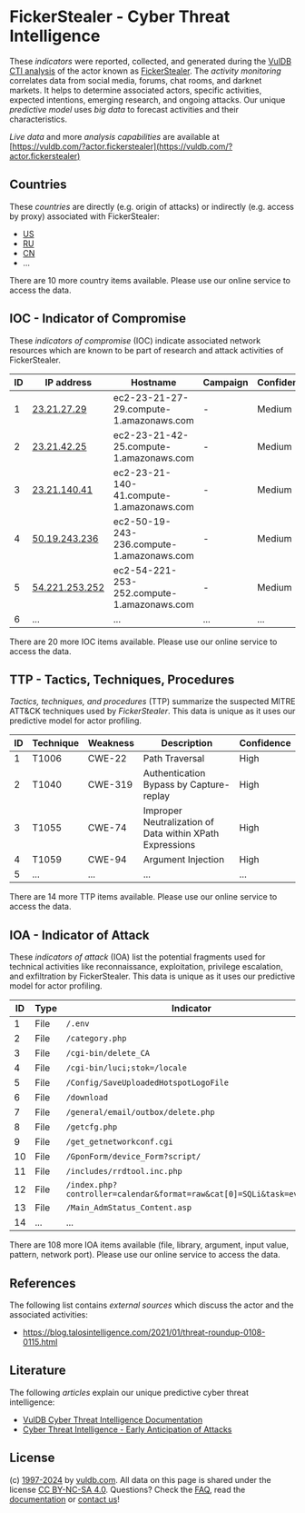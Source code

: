 # FickerStealer - Cyber Threat Intelligence

These _indicators_ were reported, collected, and generated during the [VulDB CTI analysis](https://vuldb.com/?kb.cti) of the actor known as [FickerStealer](https://vuldb.com/?actor.fickerstealer). The _activity monitoring_ correlates data from social media, forums, chat rooms, and darknet markets. It helps to determine associated actors, specific activities, expected intentions, emerging research, and ongoing attacks. Our unique _predictive model_ uses _big data_ to forecast activities and their characteristics.

_Live data_ and more _analysis capabilities_ are available at [https://vuldb.com/?actor.fickerstealer](https://vuldb.com/?actor.fickerstealer)

## Countries

These _countries_ are directly (e.g. origin of attacks) or indirectly (e.g. access by proxy) associated with FickerStealer:

* [US](https://vuldb.com/?country.us)
* [RU](https://vuldb.com/?country.ru)
* [CN](https://vuldb.com/?country.cn)
* ...

There are 10 more country items available. Please use our online service to access the data.

## IOC - Indicator of Compromise

These _indicators of compromise_ (IOC) indicate associated network resources which are known to be part of research and attack activities of FickerStealer.

ID | IP address | Hostname | Campaign | Confidence
-- | ---------- | -------- | -------- | ----------
1 | [23.21.27.29](https://vuldb.com/?ip.23.21.27.29) | ec2-23-21-27-29.compute-1.amazonaws.com | - | Medium
2 | [23.21.42.25](https://vuldb.com/?ip.23.21.42.25) | ec2-23-21-42-25.compute-1.amazonaws.com | - | Medium
3 | [23.21.140.41](https://vuldb.com/?ip.23.21.140.41) | ec2-23-21-140-41.compute-1.amazonaws.com | - | Medium
4 | [50.19.243.236](https://vuldb.com/?ip.50.19.243.236) | ec2-50-19-243-236.compute-1.amazonaws.com | - | Medium
5 | [54.221.253.252](https://vuldb.com/?ip.54.221.253.252) | ec2-54-221-253-252.compute-1.amazonaws.com | - | Medium
6 | ... | ... | ... | ...

There are 20 more IOC items available. Please use our online service to access the data.

## TTP - Tactics, Techniques, Procedures

_Tactics, techniques, and procedures_ (TTP) summarize the suspected MITRE ATT&CK techniques used by _FickerStealer_. This data is unique as it uses our predictive model for actor profiling.

ID | Technique | Weakness | Description | Confidence
-- | --------- | -------- | ----------- | ----------
1 | T1006 | CWE-22 | Path Traversal | High
2 | T1040 | CWE-319 | Authentication Bypass by Capture-replay | High
3 | T1055 | CWE-74 | Improper Neutralization of Data within XPath Expressions | High
4 | T1059 | CWE-94 | Argument Injection | High
5 | ... | ... | ... | ...

There are 14 more TTP items available. Please use our online service to access the data.

## IOA - Indicator of Attack

These _indicators of attack_ (IOA) list the potential fragments used for technical activities like reconnaissance, exploitation, privilege escalation, and exfiltration by FickerStealer. This data is unique as it uses our predictive model for actor profiling.

ID | Type | Indicator | Confidence
-- | ---- | --------- | ----------
1 | File | `/.env` | Low
2 | File | `/category.php` | High
3 | File | `/cgi-bin/delete_CA` | High
4 | File | `/cgi-bin/luci;stok=/locale` | High
5 | File | `/Config/SaveUploadedHotspotLogoFile` | High
6 | File | `/download` | Medium
7 | File | `/general/email/outbox/delete.php` | High
8 | File | `/getcfg.php` | Medium
9 | File | `/get_getnetworkconf.cgi` | High
10 | File | `/GponForm/device_Form?script/` | High
11 | File | `/includes/rrdtool.inc.php` | High
12 | File | `/index.php?controller=calendar&format=raw&cat[0]=SQLi&task=events` | High
13 | File | `/Main_AdmStatus_Content.asp` | High
14 | ... | ... | ...

There are 108 more IOA items available (file, library, argument, input value, pattern, network port). Please use our online service to access the data.

## References

The following list contains _external sources_ which discuss the actor and the associated activities:

* https://blog.talosintelligence.com/2021/01/threat-roundup-0108-0115.html

## Literature

The following _articles_ explain our unique predictive cyber threat intelligence:

* [VulDB Cyber Threat Intelligence Documentation](https://vuldb.com/?kb.cti)
* [Cyber Threat Intelligence - Early Anticipation of Attacks](https://www.scip.ch/en/?labs.20201022)

## License

(c) [1997-2024](https://vuldb.com/?kb.changelog) by [vuldb.com](https://vuldb.com/?kb.about). All data on this page is shared under the license [CC BY-NC-SA 4.0](https://creativecommons.org/licenses/by-nc-sa/4.0/). Questions? Check the [FAQ](https://vuldb.com/?kb.faq), read the [documentation](https://vuldb.com/?kb) or [contact us](https://vuldb.com/?contact)!
